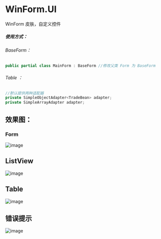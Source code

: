 # WinForm.UI
WinForm 皮肤，自定义控件
##### 使用方式：
###### BaseForm：
```C#
public partial class MainForm : BaseForm //修改父类 Form 为 BaseForm
```
###### Table ：
```C#
//默认提供两种适配器
private SimpleObjectAdapter<TradeBean> adapter;
private SimpleArrayAdapter adapter;
```

## 效果图：
### Form
![image](https://github.com/YuanJianTing/WinForm.UI/blob/master/WinForm.UI/WinForm.UI.Test/screenshot/form.png)

## ListView
![image](https://github.com/YuanJianTing/WinForm.UI/blob/master/WinForm.UI/WinForm.UI.Test/screenshot/listview.png)
## Table
![image](https://github.com/YuanJianTing/WinForm.UI/blob/master/WinForm.UI/WinForm.UI.Test/screenshot/table.png)
## 错误提示
![image](https://github.com/YuanJianTing/WinForm.UI/blob/master/WinForm.UI/WinForm.UI.Test/screenshot/tishi.png)
